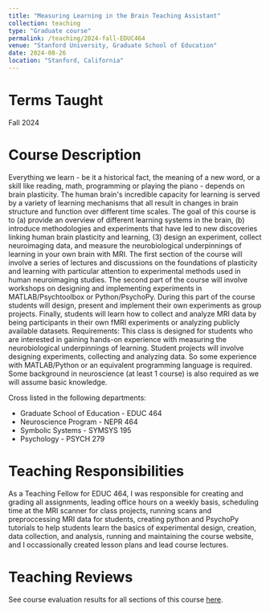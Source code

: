 ```yaml
---
title: "Measuring Learning in the Brain Teaching Assistant"
collection: teaching
type: "Graduate course"
permalink: /teaching/2024-fall-EDUC464
venue: "Stanford University, Graduate School of Education"
date: 2024-08-26
location: "Stanford, California"
---
```


Terms Taught
======
Fall 2024

Course Description
======
Everything we learn - be it a historical fact, the meaning of a new word, or a skill like reading, math, programming or playing the piano - depends on brain plasticity. The human brain's incredible capacity for learning is served by a variety of learning mechanisms that all result in changes in brain structure and function over different time scales. The goal of this course is to (a) provide an overview of different learning systems in the brain, (b) introduce methodologies and experiments that have led to new discoveries linking human brain plasticity and learning, (3) design an experiment, collect neuroimaging data, and measure the neurobiological underpinnings of learning in your own brain with MRI. The first section of the course will involve a series of lectures and discussions on the foundations of plasticity and learning with particular attention to experimental methods used in human neuroimaging studies. The second part of the course will involve workshops on designing and implementing experiments in MATLAB/Psychtoolbox or Python/PsychoPy. During this part of the course students will design, present and implement their own experiments as group projects. Finally, students will learn how to collect and analyze MRI data by being participants in their own fMRI experiments or analyzing publicly available datasets. Requirements: This class is designed for students who are interested in gaining hands-on experience with measuring the neurobiological underpinnings of learning. Student projects will involve designing experiments, collecting and analyzing data. So some experience with MATLAB/Python or an equivalent programming language is required. Some background in neuroscience (at least 1 course) is also required as we will assume basic knowledge.

Cross listed in the following departments:
* Graduate School of Education - EDUC 464
* Neuroscience Program - NEPR 464
* Symbolic Systems - SYMSYS 195
* Psychology - PSYCH 279

Teaching Responsibilities
======
As a Teaching Fellow for EDUC 464, I was responsible for creating and grading all assignments, leading office hours on a weekly basis, scheduling time at the MRI scanner for class projects, running scans and preproccessing MRI data for students, creating python and PsychoPy tutorials to help students learn the basics of experimental design, creation, data collection, and analysis, running and maintaining the course website, and I occassionally created lesson plans and lead course lectures.

Teaching Reviews
======
See course evaluation results for all sections of this course [here](https://drive.google.com/file/d/1TvEaXv6grl7qPA5pRd0MaA5fXMK0kcK9/view?usp=sharing).
